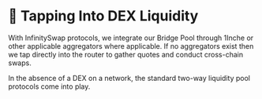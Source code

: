 # 🏦 Tapping Into DEX Liquidity

With InfinitySwap protocols, we integrate our Bridge Pool through 1Inche or other applicable aggregators where applicable. If no aggregators exist then we tap directly into the router to gather quotes and conduct cross-chain swaps.

In the absence of a DEX on a network, the standard two-way liquidity pool protocols come into play.
